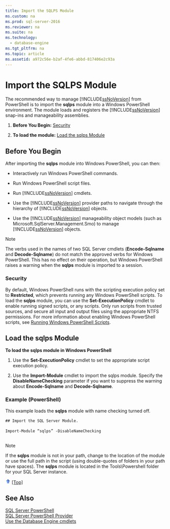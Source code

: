 ```yaml
---
title: Import the SQLPS Module
ms.custom: na
ms.prod: sql-server-2016
ms.reviewer: na
ms.suite: na
ms.technology: 
  - database-engine
ms.tgt_pltfrm: na
ms.topic: article
ms.assetid: a972c56e-b2af-4fe6-abbd-817406e2c93a
---
```

# Import the SQLPS Module
  The recommended way to manage [!INCLUDE[ssNoVersion](../../Token/Other/ssNoVersion_md.md)] from PowerShell is to import the **sqlps** module into a Windows PowerShell environment. The module loads and registers the [!INCLUDE[ssNoVersion](../../Token/Other/ssNoVersion_md.md)] snap\-ins and manageability assemblies.  
  
1.  **Before You Begin:**  [Security](#Security)  
  
2.  **To load the module:**  [Load the sqlps Module](#LoadSqlps)  
  
## Before You Begin  
 After importing the **sqlps** module into Windows PowerShell, you can then:  
  
-   Interactively run Windows PowerShell commands.  
  
-   Run Windows PowerShell script files.  
  
-   Run [!INCLUDE[ssNoVersion](../../Token/Other/ssNoVersion_md.md)] cmdlets.  
  
-   Use the [!INCLUDE[ssNoVersion](../../Token/Other/ssNoVersion_md.md)] provider paths to navigate through the hierarchy of [!INCLUDE[ssNoVersion](../../Token/Other/ssNoVersion_md.md)] objects.  
  
-   Use the [!INCLUDE[ssNoVersion](../../Token/Other/ssNoVersion_md.md)] manageability object models \(such as Microsoft.SqlServer.Management.Smo\) to manage [!INCLUDE[ssNoVersion](../../Token/Other/ssNoVersion_md.md)] objects.  
  
> [!NOTE]  
>  The verbs used in the names of two SQL Server cmdlets \(**Encode\-Sqlname** and **Decode\-Sqlname**\) do not match the approved verbs for Windows PowerShell. This has no effect on their operation, but Windows PowerShell raises a warning when the **sqlps** module is imported to a session.  
  
###  <a name="Security"></a> Security  
 By default, Windows PowerShell runs with the scripting execution policy set to **Restricted**, which prevents running any Windows PowerShell scripts. To load the **sqlps** module, you can use the **Set\-ExecutionPolicy** cmdlet to enable running signed scripts, or any scripts. Only run scripts from trusted sources, and secure all input and output files using the appropriate NTFS permissions. For more information about enabling Windows PowerShell scripts, see [Running Windows PowerShell Scripts](http://www.microsoft.com/technet/scriptcenter/topics/winpsh/manual/run.mspx).  
  
##  <a name="LoadSqlps"></a> Load the sqlps Module  
 **To load the sqlps module in Windows PowerShell**  
  
1.  Use the **Set\-ExecutionPolicy** cmdlet to set the appropriate script execution policy.  
  
2.  Use the **Import\-Module** cmdlet to import the sqlps module. Specify the **DisableNameChecking** parameter if you want to suppress the warning about **Encode\-Sqlname** and **Decode\-Sqlname**.  
  
### Example \(PowerShell\)  
 This example loads the **sqlps** module with name checking turned off.  
  
```  
## Import the SQL Server Module.  
  
Import-Module “sqlps” -DisableNameChecking  
  
```  
  
> [!NOTE]  
>  If the **sqlps** module is not in your path, change to the location of the module or use the full path in the script \(using double\-quotes of folders in your path have spaces\). The **sqlps** module is located in the Tools\\Powershell folder for your SQL Server instance.  
  
 ![Arrow icon used with Back to Top link](../../Images/Image/ImageNotContaina/UpArrow16x16.gif "UpArrow16x16") [&#91;Top&#93;](#Intro)  
  
## See Also  
 [SQL Server PowerShell](../../Topics/TopicNameNotContainA/SQL-Server-PowerShell.md)   
 [SQL Server PowerShell Provider](../../Topics/TopicNameNotContainA/SQL-Server-PowerShell-Provider.md)   
 [Use the Database Engine cmdlets](../../Topics/TopicNameNotContainA/Use-the-Database-Engine-cmdlets.md)  
  
  